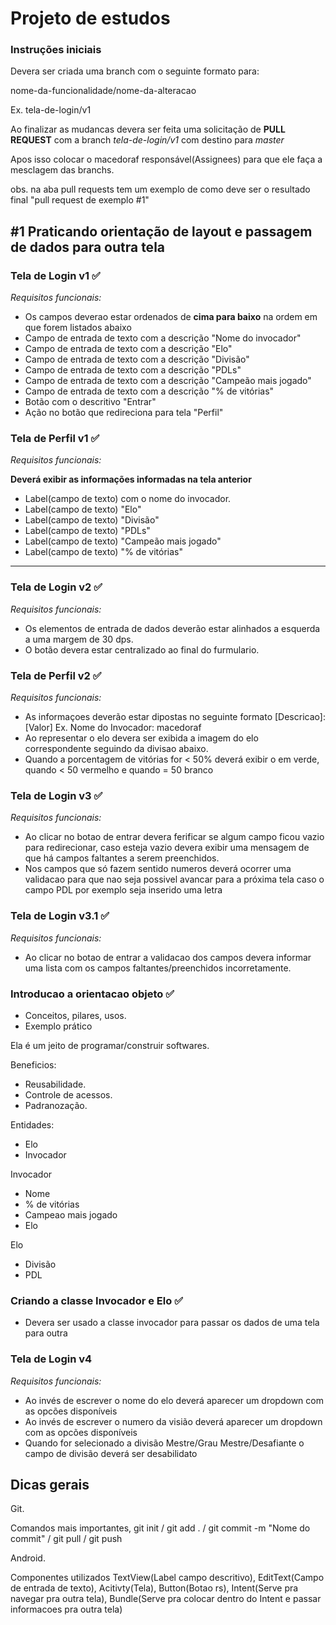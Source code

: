 # Projeto de estudos

### Instruções iniciais

Devera ser criada uma branch com o seguinte formato para:

nome-da-funcionalidade/nome-da-alteracao

Ex. tela-de-login/v1

Ao finalizar as mudancas devera ser feita uma solicitação de **PULL REQUEST** com a branch *tela-de-login/v1* com destino para *master*

Apos isso colocar o macedoraf responsável(Assignees) para que ele faça a mesclagem das branchs.

obs. na aba pull requests tem um exemplo de como deve ser o resultado final "pull request de exemplo #1"

## #1 Praticando orientação de layout e passagem de dados para outra tela 

### Tela de Login v1 :white_check_mark:

*Requisitos funcionais:*
- Os campos deverao estar ordenados de **cima para baixo** na ordem em que forem listados abaixo
- Campo de entrada de texto com a descrição "Nome do invocador"
- Campo de entrada de texto com a descrição "Elo"
- Campo de entrada de texto com a descrição "Divisão"
- Campo de entrada de texto com a descrição "PDLs"
- Campo de entrada de texto com a descrição "Campeão mais jogado"
- Campo de entrada de texto com a descrição "% de vitórias"
- Botão com o descritivo "Entrar"
- Ação no botão que redireciona para tela "Perfil"

### Tela de Perfil v1 :white_check_mark:

*Requisitos funcionais:*

  **Deverá exibir as informações informadas na tela anterior**
  
- Label(campo de texto) com o nome do invocador.
- Label(campo de texto)  "Elo"
- Label(campo de texto)  "Divisão"
- Label(campo de texto)  "PDLs"
- Label(campo de texto)  "Campeão mais jogado"
- Label(campo de texto)  "% de vitórias"


---

### Tela de Login v2 :white_check_mark:

*Requisitos funcionais:*
- Os elementos de entrada de dados deverão estar alinhados a esquerda a uma margem de 30 dps.
- O botão devera estar centralizado ao final do furmulario.

### Tela de Perfil v2 :white_check_mark:

*Requisitos funcionais:*
- As informaçoes deverão estar dipostas no seguinte formato [Descricao]: [Valor] Ex. Nome do Invocador: macedoraf
- Ao representar o elo devera ser exibida a imagem do elo correspondente seguindo da divisao abaixo.
- Quando a porcentagem de vitórias for < 50% deverá exibir o em verde, quando < 50 vermelho e quando = 50 branco


### Tela de Login v3 :white_check_mark:
*Requisitos funcionais:*
- Ao clicar no botao de entrar devera ferificar se algum campo ficou vazio para redirecionar, caso esteja vazio devera exibir uma mensagem de que há campos faltantes a serem preenchidos.
- Nos campos que só fazem sentido numeros deverá ocorrer uma validacao para que nao seja possivel avancar para a próxima tela caso o campo PDL por exemplo seja inserido uma letra

### Tela de Login v3.1 :white_check_mark:
*Requisitos funcionais:*
- Ao clicar no botao de entrar a validacao dos campos devera informar uma lista com os campos faltantes/preenchidos incorretamente.

### Introducao a orientacao objeto :white_check_mark:
- Conceitos, pilares, usos.
- Exemplo prático

Ela é um jeito de programar/construir softwares.

Beneficios:
- Reusabilidade.
- Controle de acessos.
- Padranozação.


Entidades:
- Elo
- Invocador


Invocador
 - Nome
 - % de vitórias
 - Campeao mais jogado
 - Elo

Elo
 - Divisão
 - PDL


### Criando a classe Invocador e Elo :white_check_mark:

- Devera ser usado a classe invocador para passar os dados de uma tela para outra

### Tela de Login v4
*Requisitos funcionais:*
- Ao invés de escrever o nome do elo deverá aparecer um dropdown com as opcões disponíveis
- Ao invés de escrever o numero da visião deverá aparecer um dropdown com as opcões disponíveis
- Quando for selecionado a divisão Mestre/Grau Mestre/Desafiante o campo de divisão deverá ser desabilidato


## Dicas gerais

Git.

Comandos mais importantes, git init / git add . / git commit -m "Nome do commit" / git pull / git push

Android.

Componentes utilizados TextView(Label campo descritivo), EditText(Campo de entrada de texto), Acitivty(Tela), Button(Botao rs), Intent(Serve pra navegar pra outra tela), Bundle(Serve pra colocar dentro do Intent e passar informacoes pra outra tela)
